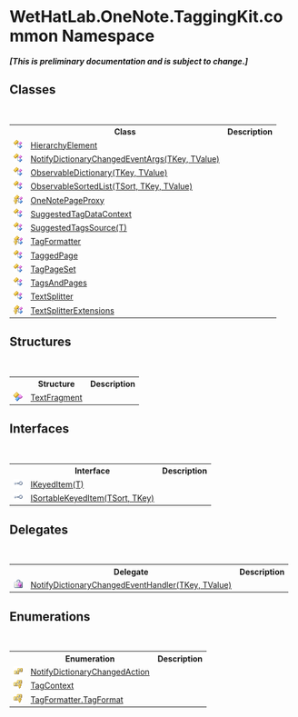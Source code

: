 # WetHatLab.OneNote.TaggingKit.common Namespace
 _**\[This is preliminary documentation and is subject to change.\]**_

## Classes
&nbsp;<table><tr><th></th><th>Class</th><th>Description</th></tr><tr><td>![Public class](media/pubclass.gif "Public class")</td><td><a href="53655187-c57d-b180-5c2d-3be20b06ba43">HierarchyElement</a></td><td /></tr><tr><td>![Public class](media/pubclass.gif "Public class")</td><td><a href="8bfea2ae-9efd-f4c8-25b5-dc5bd7a2a92a">NotifyDictionaryChangedEventArgs(TKey, TValue)</a></td><td /></tr><tr><td>![Public class](media/pubclass.gif "Public class")</td><td><a href="b95e4b9e-1bee-ddc0-1db7-61a35069e23a">ObservableDictionary(TKey, TValue)</a></td><td /></tr><tr><td>![Public class](media/pubclass.gif "Public class")</td><td><a href="89870249-f56d-ac32-0b8d-d26e5712ecac">ObservableSortedList(TSort, TKey, TValue)</a></td><td /></tr><tr><td>![Protected class](media/protclass.gif "Protected class")</td><td><a href="29ddbe8b-c1cb-4253-2f88-8d4aea757b89">OneNotePageProxy</a></td><td /></tr><tr><td>![Public class](media/pubclass.gif "Public class")</td><td><a href="fc433c94-8fb7-e877-217c-2bcf31c00339">SuggestedTagDataContext</a></td><td /></tr><tr><td>![Public class](media/pubclass.gif "Public class")</td><td><a href="d844950a-72f1-cd56-b34a-09a3cc719978">SuggestedTagsSource(T)</a></td><td /></tr><tr><td>![Protected class](media/protclass.gif "Protected class")</td><td><a href="8d4378d5-3d81-1a88-d98b-9c845e212b48">TagFormatter</a></td><td /></tr><tr><td>![Public class](media/pubclass.gif "Public class")</td><td><a href="8ece46e2-d9ee-9847-5b1f-0093ae8ed9c2">TaggedPage</a></td><td /></tr><tr><td>![Public class](media/pubclass.gif "Public class")</td><td><a href="8abe04f4-0682-74c0-5557-fa48d6eff35f">TagPageSet</a></td><td /></tr><tr><td>![Public class](media/pubclass.gif "Public class")</td><td><a href="55690233-0343-b962-e73d-0385d0bc7865">TagsAndPages</a></td><td /></tr><tr><td>![Public class](media/pubclass.gif "Public class")</td><td><a href="5c86e52d-3022-b69b-22dd-5f5b010b0710">TextSplitter</a></td><td /></tr><tr><td>![Protected class](media/protclass.gif "Protected class")</td><td><a href="d0dae531-f1bb-9717-feea-1a4da575b47e">TextSplitterExtensions</a></td><td /></tr></table>

## Structures
&nbsp;<table><tr><th></th><th>Structure</th><th>Description</th></tr><tr><td>![Public structure](media/pubstructure.gif "Public structure")</td><td><a href="f320e495-7b74-f8c1-98f7-e408d87aac42">TextFragment</a></td><td /></tr></table>

## Interfaces
&nbsp;<table><tr><th></th><th>Interface</th><th>Description</th></tr><tr><td>![Public interface](media/pubinterface.gif "Public interface")</td><td><a href="590347fa-5d6e-913f-a16d-4eba80b68cd8">IKeyedItem(T)</a></td><td /></tr><tr><td>![Public interface](media/pubinterface.gif "Public interface")</td><td><a href="abc8440c-8348-edc3-9675-675356bab9f8">ISortableKeyedItem(TSort, TKey)</a></td><td /></tr></table>

## Delegates
&nbsp;<table><tr><th></th><th>Delegate</th><th>Description</th></tr><tr><td>![Public delegate](media/pubdelegate.gif "Public delegate")</td><td><a href="9941c0c6-af29-c48b-3426-49477dd4008e">NotifyDictionaryChangedEventHandler(TKey, TValue)</a></td><td /></tr></table>

## Enumerations
&nbsp;<table><tr><th></th><th>Enumeration</th><th>Description</th></tr><tr><td>![Public enumeration](media/pubenumeration.gif "Public enumeration")</td><td><a href="2dae77bf-03d6-02df-4c8e-e1e5ea46a86a">NotifyDictionaryChangedAction</a></td><td /></tr><tr><td>![Protected enumeration](media/protenumeration.gif "Protected enumeration")</td><td><a href="61737e5c-ac44-232d-ed61-b6496c556be6">TagContext</a></td><td /></tr><tr><td>![Protected enumeration](media/protenumeration.gif "Protected enumeration")</td><td><a href="8cac7044-1d57-7ff5-17b6-0ce4dc2b3110">TagFormatter.TagFormat</a></td><td /></tr></table>&nbsp;
